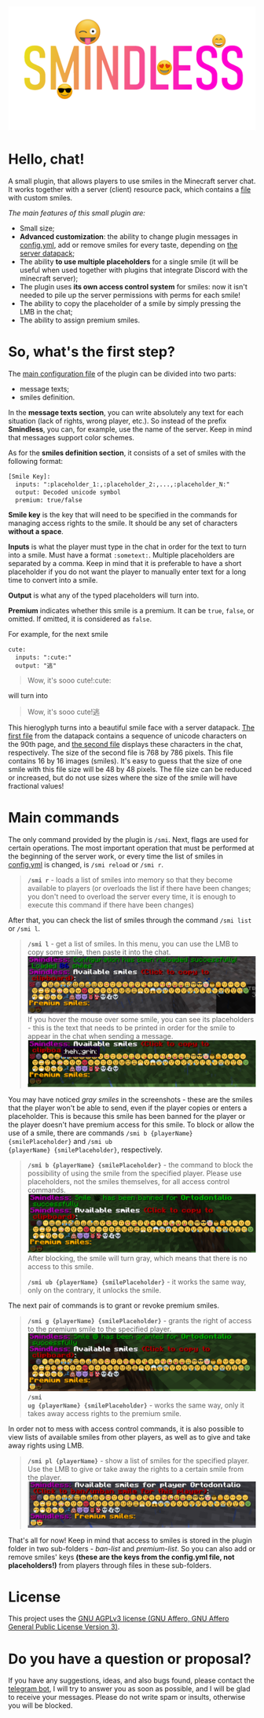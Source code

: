 ![](readme/smindless_header.png "Smindless Logo")

# Hello, chat!
A small plugin, that allows players to use smiles in the Minecraft server chat. 
It works together with a server (client) resource pack, which contains a [file](resourcepack/assets/minecraft/textures/font/unicode_page_90.png) 
with custom smiles.

_The main features of this small plugin are:_
* Small size;
* **Advanced customization**: the ability to change plugin messages in [config.yml](plugin/src/main/resources/config.yml), 
add or remove smiles for every taste, depending on [the server datapack](resourcepack);
* The ability **to use multiple placeholders** for a single smile (it will be useful when used together with plugins that integrate Discord with the minecraft server);
* The plugin uses **its own access control system** for smiles: now it isn't needed to pile up the server permissions with perms for each smile!
* The ability to copy the placeholder of a smile by simply pressing the LMB in the chat;
* The ability to assign premium smiles.

# So, what's the first step?
The [main configuration file](plugin/src/main/resources/config.yml) of the plugin can be divided into two parts:
* message texts;
* smiles definition.

In the **message texts section**, you can write absolutely any text for each situation (lack of rights, wrong player, etc.). 
So instead of the prefix **Smindless**, you can, for example, use the name of the server. Keep in mind that messages support color schemes.

As for the **smiles definition section**, it consists of a set of smiles with the following format:
```
[Smile Key]:
  inputs: ":placeholder_1:,:placeholder_2:,...,:placeholder_N:"
  output: Decoded unicode symbol
  premium: true/false
```
**Smile key** is the key that will need to be specified in the commands for managing access rights to the smile.
It should be any set of characters **without a space**.

**Inputs** is what the player must type in the chat in order for the text to turn into a smile. Must have a format `:sometext:`.
Multiple placeholders are separated by a comma. Keep in mind that it is preferable to have a short placeholder if you do 
not want the player to manually enter text for a long time to convert into a smile. 

**Output** is what any of the typed placeholders will turn into.

**Premium** indicates whether this smile is a premium. It can be `true`, `false`, or omitted. If omitted, it is considered as `false`.

For example, for the next smile
```
cute:
  inputs: ":cute:"
  output: "逃"
```
> Wow, it's sooo cute!:cute: 

will turn into

>Wow, it's sooo cute!逃

This hieroglyph turns into a beautiful smile face with a server datapack. [The first file](resourcepack/assets/minecraft/font/default.json) 
from the datapack contains a sequence of unicode characters on the 90th page, and [the second file](resourcepack/assets/minecraft/textures/font/unicode_page_90.png) 
displays these characters in the chat, respectively. The size of the second file is 768 by 786 pixels. This file contains 16 by 16 images (smiles). 
It's easy to guess that the size of one smile with this file size will be 48 by 48 pixels. The file size can be reduced or increased, 
but do not use sizes where the size of the smile will have fractional values!

# Main commands
The only command provided by the plugin is <code>/smi</code>. Next, flags are used for certain operations. 
The most important operation that must be performed at the beginning of the server work, or every time the list of smiles 
in [config.yml](plugin/src/main/resources/config.yml) is changed, is <code>/smi reload</code> or <code>/smi r</code>.
> <code><b>/smi r</b></code> - loads a list of smiles into memory so that they become available to players 
> (or overloads the list if there have been changes; you don't need to overload the server every time, 
> it is enough to execute this command if there have been changes)

After that, you can check the list of smiles through the command <code>/smi list</code> or <code>/smi l</code>.
> <code><b>/smi l</b></code> - get a list of smiles. In this menu, you can use the LMB to copy some smile, then paste it into the chat.
> ![](readme/smi_list.png "Smiles Menu")
> If you hover the mouse over some smile, you can see its placeholders - this is the text that needs to be printed in order 
> for the smile to appear in the chat when sending a message.
> ![](readme/smi_list_tooltip.png "Smiles Menu Tooltip")

You may have noticed _gray smiles_ in the screenshots - these are the smiles that the player won't be able to send, 
even if the player copies or enters a placeholder. This is because this smile has been banned for the player or 
the player doesn't have premium access for this smile. To block or allow the use of a smile, there are commands
<code>/smi b {playerName} {smilePlaceholder}</code> and <code>/smi ub {playerName} {smilePlaceholder}</code>, respectively.
> <code><b>/smi b {playerName} {smilePlaceholder}</b></code> - the command to block the possibility of using the smile from the specified player.
> Please use placeholders, not the smiles themselves, for all access control commands.
> ![](readme/smi_ban.png "Smile became gray after ban")
> After blocking, the smile will turn gray, which means that there is no access to this smile.
> 
> <code><b>/smi ub {playerName} {smilePlaceholder}</b></code> - it works the same way, only on the contrary, it unlocks the smile.

The next pair of commands is to grant or revoke premium smiles.
> <code><b>/smi g {playerName} {smilePlaceholder}</b></code> - grants the right of access to the premium smile to the specified player.
> ![](readme/smi_grant.png "Premium smile grant")
> <code><b>/smi ug {playerName} {smilePlaceholder}</b></code> - works the same way, only it takes away access rights to the premium smile.

In order not to mess with access control commands, it is also possible to view lists of available smiles from other players, 
as well as to give and take away rights using LMB.
> <code><b>/smi pl {playerName}</b></code> - show a list of smiles for the specified player. 
> Use the LMB to give or take away the rights to a certain smile from the player.
> ![](readme/smi_player_list.png "Player Smiles List")

That's all for now! Keep in mind that access to smiles is stored in the plugin folder in two sub-folders - _ban-list_ and _premium-list_. 
So you can also add or remove smiles' keys <b>(these are the keys from the config.yml file, not placeholders!)</b> from players through files in these sub-folders.

# License
This project uses the [GNU AGPLv3 license (GNU Affero, GNU Affero General Public License Version 3)](COPYING).

# Do you have a question or proposal?
If you have any suggestions, ideas, and also bugs found, please contact the [telegram bot](https://t.me/am_support_bot), 
I will try to answer you as soon as possible, and I will be glad to receive your messages. 
Please do not write spam or insults, otherwise you will be blocked.
